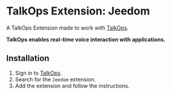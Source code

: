 # TalkOps Extension: Jeedom

A TalkOps Extension made to work with [TalkOps](https://talkops.app).

**TalkOps enables real-time voice interaction with applications.**


## Installation

1. Sign in to [TalkOps](https://talkops.app).
2. Search for the `Jeedom` extension.
3. Add the extension and follow the instructions.
